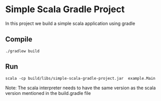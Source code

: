 
# Simple Scala Gradle Project

In this project we build a simple scala application using gradle


## Compile

```
./gradlew build
```

## Run

```
scala -cp build/libs/simple-scala-gradle-project.jar  example.Main
```

Note: The scala interpreter needs to have the same version as the scala version
mentioned in the build.gradle file
